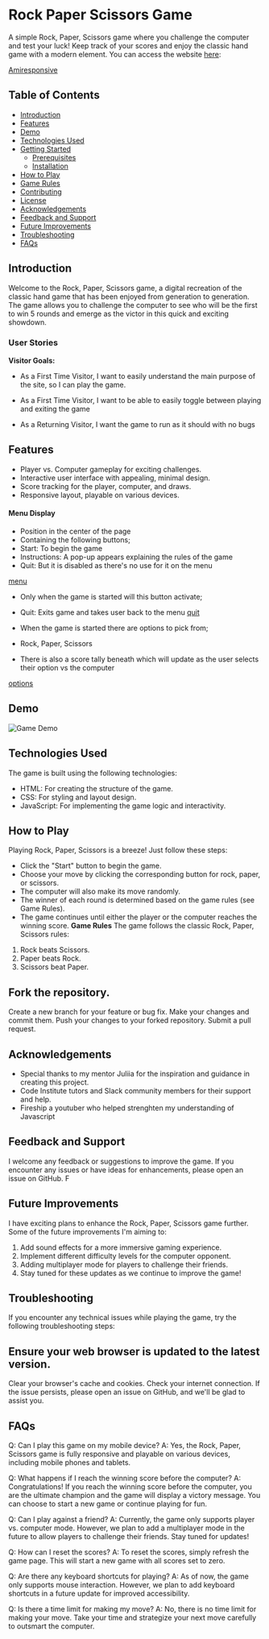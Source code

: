 # Rock Paper Scissors Game

A simple Rock, Paper, Scissors game where you  challenge the computer and test your luck! Keep track of your scores and enjoy the classic hand game with a modern element. You can access the website [here](https://kubecks.github.io/rock-paper-scissors/):

[Amiresponsive](assets/Images/Responsive.png)

## Table of Contents
- [Introduction](#introduction)
- [Features](#features)
- [Demo](#demo)
- [Technologies Used](#technologies-used)
- [Getting Started](#getting-started)
  - [Prerequisites](#prerequisites)
  - [Installation](#installation)
- [How to Play](#how-to-play)
- [Game Rules](#game-rules)
- [Contributing](#contributing)
- [License](#license)
- [Acknowledgements](#acknowledgements)
- [Feedback and Support](#feedback-and-support)
- [Future Improvements](#future-improvements)
- [Troubleshooting](#troubleshooting)
- [FAQs](#faqs)

## Introduction

Welcome to the Rock, Paper, Scissors game, a digital recreation of the classic hand game that has been enjoyed from generation to generation. The game allows you to challenge the computer to see who will be the first to win 5 rounds and emerge as the victor in this quick and exciting showdown.

### User Stories
**Visitor Goals:**
- As a First Time Visitor, I want to easily understand the main purpose of the site, so I can play the game.
- As a First Time Visitor, I want to be able to easily toggle between playing and exiting the game 

- As a Returning Visitor, I want the game to run as it should with no bugs

## Features

- Player vs. Computer gameplay for exciting challenges.
- Interactive user interface with appealing, minimal design.
- Score tracking for the player, computer, and draws.
- Responsive layout, playable on various devices.

#### Menu Display
- Position in the center of the page
- Containing the following buttons;
 - Start: To begin the game
 - Instructions: A pop-up appears explaining the rules of the game
 - Quit: But it is disabled as there's no use for it on the menu

 [menu](assets/Images/Menu.png)

- Only when the game is started will this button activate;
 - Quit: Exits game and takes user back to the menu
 [quit](assets/Images/img1.png)

- When the game is started there are options to pick from;
 - Rock, Paper, Scissors
- There is also a score tally beneath which will update as the user selects their option vs the computer

[options](assets/Images/img2.png)


## Demo

![Game Demo](demo.gif)

## Technologies Used

The game is built using the following technologies:

- HTML: For creating the structure of the game.
- CSS: For styling and layout design.
- JavaScript: For implementing the game logic and interactivity.

## How to Play
Playing Rock, Paper, Scissors is a breeze! Just follow these steps:

- Click the "Start" button to begin the game.
- Choose your move by clicking the corresponding button for rock, paper, or scissors.
- The computer will also make its move randomly.
- The winner of each round is determined based on the game rules (see Game Rules).
- The game continues until either the player or the computer reaches the winning score.
**Game Rules**
The game follows the classic Rock, Paper, Scissors rules:

1. Rock beats Scissors.
2. Paper beats Rock.
3. Scissors beat Paper.

## Fork the repository.
Create a new branch for your feature or bug fix.
Make your changes and commit them.
Push your changes to your forked repository.
Submit a pull request.



## Acknowledgements
- Special thanks to my mentor Juliia for the inspiration and guidance in creating this project.
- Code Institute tutors and Slack community members for their support and help.
- Fireship a youtuber who helped strenghten my understanding of Javascript

## Feedback and Support
I welcome any feedback or suggestions to improve the game. If you encounter any issues or have ideas for enhancements, please open an issue on GitHub. F

## Future Improvements
I have exciting plans to enhance the Rock, Paper, Scissors game further. Some of the future improvements I'm aiming to:

1. Add sound effects for a more immersive gaming experience.
2. Implement different difficulty levels for the computer opponent.
3. Adding multiplayer mode for players to challenge their friends.
4. Stay tuned for these updates as we continue to improve the game!

## Troubleshooting
If you encounter any technical issues while playing the game, try the following troubleshooting steps:

## Ensure your web browser is updated to the latest version.
Clear your browser's cache and cookies.
Check your internet connection.
If the issue persists, please open an issue on GitHub, and we'll be glad to assist you.

## FAQs
Q: Can I play this game on my mobile device?
A: Yes, the Rock, Paper, Scissors game is fully responsive and playable on various devices, including mobile phones and tablets.

Q: What happens if I reach the winning score before the computer?
A: Congratulations! If you reach the winning score before the computer, you are the ultimate champion and the game will display a victory message. You can choose to start a new game or continue playing for fun.

Q: Can I play against a friend?
A: Currently, the game only supports player vs. computer mode. However, we plan to add a multiplayer mode in the future to allow players to challenge their friends. Stay tuned for updates!

Q: How can I reset the scores?
A: To reset the scores, simply refresh the game page. This will start a new game with all scores set to zero.

Q: Are there any keyboard shortcuts for playing?
A: As of now, the game only supports mouse interaction. However, we plan to add keyboard shortcuts in a future update for improved accessibility.

Q: Is there a time limit for making my move?
A: No, there is no time limit for making your move. Take your time and strategize your next move carefully to outsmart the computer.